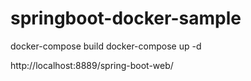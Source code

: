 # springboot-docker-sample


docker-compose build
docker-compose up -d

http://localhost:8889/spring-boot-web/
